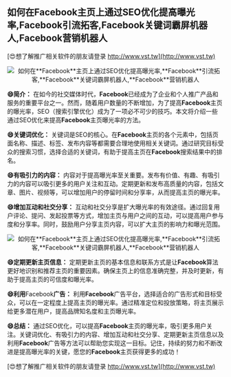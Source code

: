 ## **如何在**Facebook**主页上通过SEO优化提高曝光率,**Facebook**引流拓客,**Facebook**关键词霸屏机器人,**Facebook**营销机器人**

[😍想了解推广相关软件的朋友请登录 http://www.vst.tw](http://www.vst.tw)

 <center><img src="https://vst.tw/MP4/tuiguang/png/6.png" alt="如何在**Facebook**主页上通过SEO优化提高曝光率,**Facebook**引流拓客,**Facebook**关键词霸屏机器人,**Facebook**营销机器人"></center>

**😄简介：**
在如今的社交媒体时代，**Facebook**已经成为了企业和个人推广产品和服务的重要平台之一。然而，随着用户数量的不断增加，为了提高**Facebook**主页的曝光率，SEO（搜索引擎优化）成为了一项必不可少的技巧。本文将介绍一些通过SEO优化来提高**Facebook**主页曝光率的方法。

**😄关键词优化：**
关键词是SEO的核心。在**Facebook**主页的各个元素中，包括页面名称、描述、标签、发布内容等都需要合理地使用相关关键词。通过研究目标受众的搜索习惯，选择合适的关键词，有助于提高主页在**Facebook**搜索结果中的排名。

**😄有吸引力的内容：**
内容对于提高曝光率至关重要。发布有价值、有趣、有吸引力的内容可以吸引更多的用户关注和互动。定期更新和发布高质量的内容，包括文章、图片、视频等，可以增加用户的停留时间和分享率，从而提高主页的曝光率。

**😄增加互动和社交分享：**
互动和社交分享是扩大曝光率的有效途径。通过回复用户评论、提问、发起投票等方式，增加主页与用户之间的互动，可以提高用户参与度和分享率。同时，鼓励用户分享主页内容，可以扩大主页的影响力和曝光范围。

 <center><img src="https://vst.tw/MP4/tuiguang/png/4.png" alt="如何在**Facebook**主页上通过SEO优化提高曝光率,**Facebook**引流拓客,**Facebook**关键词霸屏机器人,**Facebook**营销机器人"></center>

**😄定期更新主页信息：**
定期更新主页的基本信息和联系方式是让**Facebook**算法更好地识别和推荐主页的重要因素。确保主页上的信息准确完整，并及时更新，有助于提高主页的可信度和曝光率。

**😄利用**Facebook**广告：**
利用**Facebook**广告平台，选择适合的广告形式和目标受众，可以在一定程度上提高主页的曝光率。通过精准定位和投放策略，将主页展示给更多潜在用户，提高品牌知名度和主页曝光率。

**😄总结：**
通过SEO优化，可以提高**Facebook**主页的曝光率，吸引更多用户关注。关键词优化、有吸引力的内容、增加互动和社交分享、定期更新主页信息以及利用**Facebook**广告等方法可以帮助您实现这一目标。记住，持续的努力和不断改进是提高曝光率的关键，愿您的**Facebook**主页获得更多的成功！

[😍想了解推广相关软件的朋友请登录 http://www.vst.tw](http://www.vst.tw)



